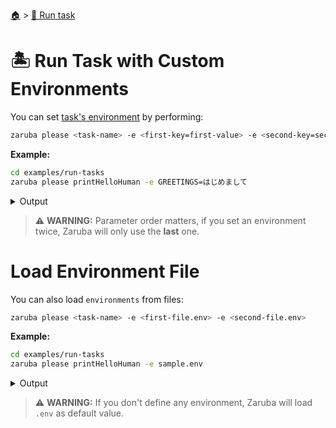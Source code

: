 <!--startTocHeader-->
[🏠](../README.md) > [🏃 Run task](README.md)
# 🏝️ Run Task with Custom Environments
<!--endTocHeader-->

You can set [task's environment](../core-concepts/task/task-envs/README.md) by performing:

```bash
zaruba please <task-name> -e <first-key=first-value> -e <second-key=second-value>
```

__Example:__

<!--startCode-->
```bash
cd examples/run-tasks
zaruba please printHelloHuman -e GREETINGS=はじめまして
```
 
<details>
<summary>Output</summary>
 
```````
Job Starting...
 Elapsed Time: 1.825µs
 Current Time: 13:29:29
  Run  'printHelloHuman' command on /home/gofrendi/zaruba/docs/examples/run-tasks
   printHelloHuman       13:29:29.101 はじめまして human
  Successfully running  'printHelloHuman' command
  Job Running...
 Elapsed Time: 102.220311ms
 Current Time: 13:29:29
  
  Job Complete!!! 
  Terminating
  Job Ended...
 Elapsed Time: 212.887091ms
 Current Time: 13:29:29
zaruba please printHelloHuman -e 'GREETINGS=はじめまして'
```````
</details>
<!--endCode-->


> ⚠️ __WARNING:__ Parameter order matters, if you set an environment twice, Zaruba will only use the __last__ one.

# Load Environment File

You can also load `environments` from files:

```bash
zaruba please <task-name> -e <first-file.env> -e <second-file.env>
```

__Example:__

<!--startCode-->
```bash
cd examples/run-tasks
zaruba please printHelloHuman -e sample.env
```
 
<details>
<summary>Output</summary>
 
```````
Job Starting...
 Elapsed Time: 1.312µs
 Current Time: 13:29:29
  Run  'printHelloHuman' command on /home/gofrendi/zaruba/docs/examples/run-tasks
   printHelloHuman       13:29:29.473 Hola human
  Successfully running  'printHelloHuman' command
  Job Running...
 Elapsed Time: 102.120118ms
 Current Time: 13:29:29
  
  Job Complete!!! 
  Terminating
  Job Ended...
 Elapsed Time: 212.242431ms
 Current Time: 13:29:29
zaruba please printHelloHuman -e 'sample.env'
```````
</details>
<!--endCode-->

>  ⚠️ __WARNING:__  If you don't define any environment, Zaruba will load `.env` as default value.

<!--startTocSubTopic-->
<!--endTocSubTopic-->